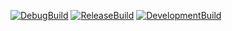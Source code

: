 [![DebugBuild](https://github.com/Hana-Suyama/GE3/actions/workflows/DebugBuild.yml/badge.svg)](https://github.com/Hana-Suyama/GE3/actions/workflows/DebugBuild.yml)
[![ReleaseBuild](https://github.com/Hana-Suyama/GE3/actions/workflows/ReleaseBuild.yml/badge.svg)](https://github.com/Hana-Suyama/GE3/actions/workflows/ReleaseBuild.yml)
[![DevelopmentBuild](https://github.com/Hana-Suyama/GE3/actions/workflows/DevelopmentBuild.yml/badge.svg)](https://github.com/Hana-Suyama/GE3/actions/workflows/DevelopmentBuild.yml)
